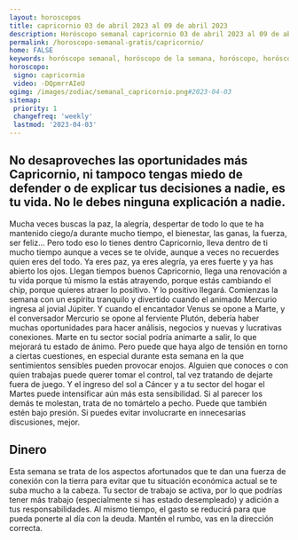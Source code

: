 ```yaml
---
layout: horoscopos
title: capricornio 03 de abril 2023 al 09 de abril 2023 
description: Horóscopo semanal capricornio 03 de abril 2023 al 09 de abril 2023. No desaproveches las oportunidades más Capricornio, ni tampoco tengas miedo de defender o de explicar tus decisiones a nadie, es tu vida. No le debes ninguna explicación a nadie.
permalink: /horoscopo-semanal-gratis/capricornio/
home: FALSE
keywords: horóscopo semanal, horóscopo de la semana, horóscopo, horóscopo gratis,horóscopos, horóscopo esperanza gracia, horoscopos capricornio la semana, horóscopos gratis, Tarot, Astrologia, Zodíaco, capricornio, horoscopo gratis, semanal
horoscopo:
 signo: capricornio
 video: -DQpmrrAIeU
ogimg: /images/zodiac/semanal_capricornio.png#2023-04-03
sitemap:
 priority: 1
 changefreq: 'weekly'
 lastmod: '2023-04-03'
---
```




## No desaproveches las oportunidades más Capricornio, ni tampoco tengas miedo de defender o de explicar tus decisiones a nadie, es tu vida. No le debes ninguna explicación a nadie.

Mucha veces buscas la paz, la alegría, despertar de todo lo que te ha mantenido ciego/a durante mucho tiempo, el bienestar, las ganas, la fuerza, ser feliz… Pero todo eso lo tienes dentro Capricornio, lleva dentro de ti mucho tiempo aunque a veces se te olvide, aunque a veces no recuerdes quien eres del todo. Ya eres paz, ya eres alegría, ya eres fuerte y ya has abierto los ojos. Llegan tiempos buenos Capricornio, llega una renovación a tu vida porque tú mismo la estás atrayendo, porque estás cambiando el chip, porque quieres atraer lo positivo. Y lo positivo llegará.
Comienzas la semana con un espíritu tranquilo y divertido cuando el animado Mercurio ingresa al jovial Júpiter. Y cuando el encantador Venus se opone a Marte, y el conversador Mercurio se opone al ferviente Plutón, debería haber muchas oportunidades para hacer análisis, negocios y nuevas y lucrativas conexiones. Marte en tu sector social podría animarte a salir, lo que mejorará tu estado de ánimo. 
Pero puede que haya algo de tensión en torno a ciertas cuestiones, en especial durante esta semana en la que sentimientos sensibles pueden provocar enojos. Alguien que conoces o con quien trabajas puede querer tomar el control, tal vez tratando de dejarte fuera de juego. Y el ingreso del sol a Cáncer y a tu sector del hogar el Martes puede intensificar aún más esta sensibilidad. Si al parecer los demás te molestan, trata de no tomártelo a pecho. Puede que también estén bajo presión. Si puedes evitar involucrarte en innecesarias discusiones, mejor.

## Dinero

Esta semana se trata de los aspectos afortunados que te dan una fuerza de conexión con la tierra para evitar que tu situación económica actual se te suba mucho a la cabeza. Tu sector de trabajo se activa, por lo que podrías tener más trabajo (especialmente si has estado desempleado) y adición a tus responsabilidades. Al mismo tiempo, el gasto se reducirá para que pueda ponerte al día con la deuda. Mantén el rumbo, vas en la dirección correcta.